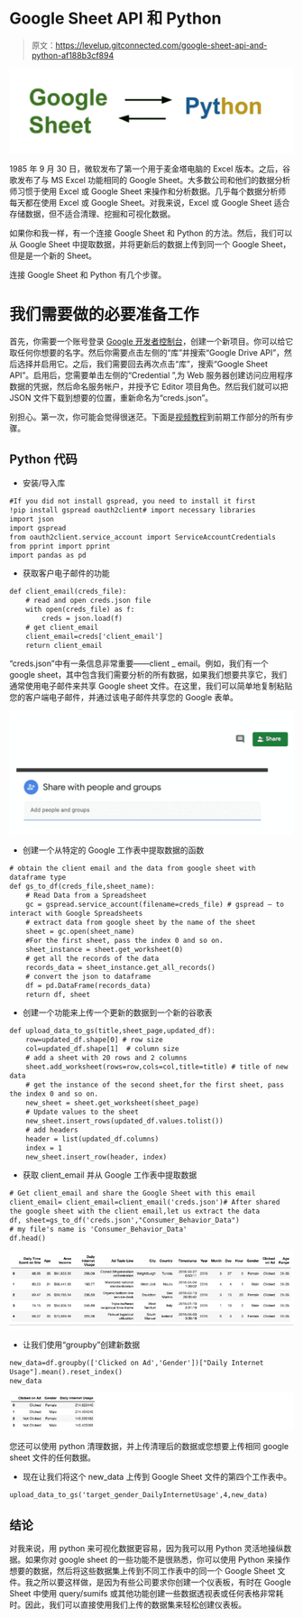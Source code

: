 # Google Sheet API 和 Python

> 原文：<https://levelup.gitconnected.com/google-sheet-api-and-python-af188b3cf894>

![](img/db1b6bb5bf378bef3d763f6ed9132c7a.png)

1985 年 9 月 30 日，微软发布了第一个用于麦金塔电脑的 Excel 版本。之后，谷歌发布了与 MS Excel 功能相同的 Google Sheet。大多数公司和他们的数据分析师习惯于使用 Excel 或 Google Sheet 来操作和分析数据。几乎每个数据分析师每天都在使用 Excel 或 Google Sheet。对我来说，Excel 或 Google Sheet 适合存储数据，但不适合清理、挖掘和可视化数据。

如果你和我一样，有一个连接 Google Sheet 和 Python 的方法。然后，我们可以从 Google Sheet 中提取数据，并将更新后的数据上传到同一个 Google Sheet，但是是一个新的 Sheet。

连接 Google Sheet 和 Python 有几个步骤。

# 我们需要做的必要准备工作

首先，你需要一个账号登录 [Google 开发者控制台](https://console.developers.google.com/)，创建一个新项目。你可以给它取任何你想要的名字。然后你需要点击左侧的“库”并搜索“Google Drive API”，然后选择并启用它。之后，我们需要回去再次点击“库”，搜索“Google Sheet API”。启用后，您需要单击左侧的“Credential ”,为 Web 服务器创建访问应用程序数据的凭据，然后命名服务帐户，并授予它 Editor 项目角色。然后我们就可以把 JSON 文件下载到想要的位置，重新命名为“creds.json”。

别担心。第一次，你可能会觉得很迷茫。下面是[视频教程](https://www.youtube.com/watch?v=cnPlKLEGR7E&t=428s)到前期工作部分的所有步骤。

## Python 代码

*   安装/导入库

```
#If you did not install gspread, you need to install it first
!pip install gspread oauth2client# import necessary libraries
import json
import gspread
from oauth2client.service_account import ServiceAccountCredentials
from pprint import pprint
import pandas as pd
```

*   获取客户电子邮件的功能

```
def client_email(creds_file):
    # read and open creds.json file
    with open(creds_file) as f:
        creds = json.load(f)
    # get client_email 
    client_email=creds['client_email'] 
    return client_email
```

“creds.json”中有一条信息非常重要——client _ email。例如，我们有一个 google sheet，其中包含我们需要分析的所有数据，如果我们想要共享它，我们通常使用电子邮件来共享 Google sheet 文件。在这里，我们可以简单地复制粘贴您的客户端电子邮件，并通过该电子邮件共享您的 Google 表单。

![](img/3d0f8d88985ab3f85a841192f5c13b49.png)

*   创建一个从特定的 Google 工作表中提取数据的函数

```
# obtain the client email and the data from google sheet with dataframe type
def gs_to_df(creds_file,sheet_name):
    # Read Data from a Spreadsheet
    gc = gspread.service_account(filename=creds_file) # gspread – to interact with Google Spreadsheets
    # extract data from google sheet by the name of the sheet
    sheet = gc.open(sheet_name) 
    #For the first sheet, pass the index 0 and so on.
    sheet_instance = sheet.get_worksheet(0) 
    # get all the records of the data
    records_data = sheet_instance.get_all_records()
    # convert the json to dataframe
    df = pd.DataFrame(records_data)
    return df, sheet
```

*   创建一个功能来上传一个更新的数据到一个新的谷歌表

```
def upload_data_to_gs(title,sheet_page,updated_df):
    row=updated_df.shape[0] # row size
    col=updated_df.shape[1]  # column size
    # add a sheet with 20 rows and 2 columns
    sheet.add_worksheet(rows=row,cols=col,title=title) # title of new data
    # get the instance of the second sheet,for the first sheet, pass the index 0 and so on.
    new_sheet = sheet.get_worksheet(sheet_page)
    # Update values to the sheet
    new_sheet.insert_rows(updated_df.values.tolist())
    # add headers
    header = list(updated_df.columns)
    index = 1
    new_sheet.insert_row(header, index)
```

*   获取 client_email 并从 Google 工作表中提取数据

```
# Get client_email and share the Google Sheet with this email
client_email= client_email=client_email('creds.json')# After shared the google sheet with the client email,let us extract the data
df, sheet=gs_to_df('creds.json',"Consumer_Behavior_Data")
# my file's name is 'Consumer_Behavior_Data'
df.head()
```

![](img/25e6cb538cf1b39ccfc0283d97737a9f.png)

*   让我们使用“groupby”创建新数据

```
new_data=df.groupby(['Clicked on Ad','Gender'])["Daily Internet Usage"].mean().reset_index()
new_data
```

![](img/ab953f9b5788b94825d5303976b07b07.png)

您还可以使用 python 清理数据，并上传清理后的数据或您想要上传相同 google sheet 文件的任何数据。

*   现在让我们将这个 new_data 上传到 Google Sheet 文件的第四个工作表中。

```
upload_data_to_gs('target_gender_DailyInternetUsage',4,new_data)
```

## 结论

对我来说，用 python 来可视化数据更容易，因为我可以用 Python 灵活地操纵数据。如果你对 google sheet 的一些功能不是很熟悉，你可以使用 Python 来操作想要的数据，然后将这些数据集上传到不同工作表中的同一个 Google Sheet 文件。我之所以要这样做，是因为有些公司要求你创建一个仪表板，有时在 Google Sheet 中使用 query/sumifs 或其他功能创建一些数据透视表或任何表格非常耗时。因此，我们可以直接使用我们上传的数据集来轻松创建仪表板。